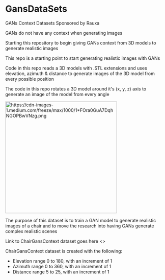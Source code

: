 # GansDataSets
GANs Context Datasets Sponsored by Rauxa

GANs do not have any context when generating images

Starting this repository to begin giving GANs context from 3D models to generate realistic images

This repo is a starting point to start generating realistic images with GANs

Code in this repo reads a 3D models with .STL extensions and uses elevation, azimuth & distance to generate images of the 3D model from every possible position

The code in this repo rotates a 3D model around it's (x, y, z) axis to generate an image of the model from every angle

<img src="https://cdn-images-1.medium.com/freeze/max/1000/1*FOra0GuA7DqhNGOPBwVNzg.png" width="350" title="https://cdn-images-1.medium.com/freeze/max/1000/1*FOra0GuA7DqhNGOPBwVNzg.png">

The purpose of this dataset is to train a GAN model to generate realistic images of a chair and to move the research into having GANs generate complex realistic scenes

Link to ChairGansContext dataset goes here <>

ChairGansContext dataset is created with the following: 
* Elevation range 0 to 180, with an increment of 1 
* Azimuth range 0 to 360, with an increment of 1
* Distance range 5 to 25, with an increment of 1
